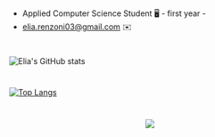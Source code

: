 
* Applied Computer Science Student 🖥️ - first year -
* elia.renzoni03@gmail.com :envelope:

#
![Elia's GitHub stats](https://github-readme-stats.vercel.app/api?username=Elia-Renzoni&show_icons=true&theme=trasparent)

#
[![Top Langs](https://github-readme-stats.vercel.app/api/top-langs/?username=Elia-Renzoni&progress=true)](https://github.com/Elia-Renzoni)

#
<p align="center">
  <a href="https://skillicons.dev">
    <img src="https://skillicons.dev/icons?i=c,css,html,latex,vscode,vim,atom" />
  </a>
</p>

